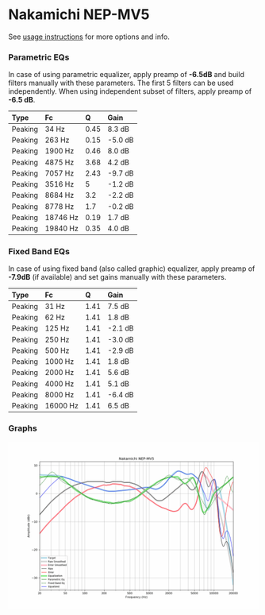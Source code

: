 # Nakamichi NEP-MV5
See [usage instructions](https://github.com/jaakkopasanen/AutoEq#usage) for more options and info.

### Parametric EQs
In case of using parametric equalizer, apply preamp of **-6.5dB** and build filters manually
with these parameters. The first 5 filters can be used independently.
When using independent subset of filters, apply preamp of **-6.5 dB**.

| Type    | Fc       |    Q | Gain    |
|:--------|:---------|:-----|:--------|
| Peaking | 34 Hz    | 0.45 | 8.3 dB  |
| Peaking | 263 Hz   | 0.15 | -5.0 dB |
| Peaking | 1900 Hz  | 0.46 | 8.0 dB  |
| Peaking | 4875 Hz  | 3.68 | 4.2 dB  |
| Peaking | 7057 Hz  | 2.43 | -9.7 dB |
| Peaking | 3516 Hz  | 5    | -1.2 dB |
| Peaking | 8684 Hz  | 3.2  | -2.2 dB |
| Peaking | 8778 Hz  | 1.7  | -0.2 dB |
| Peaking | 18746 Hz | 0.19 | 1.7 dB  |
| Peaking | 19840 Hz | 0.35 | 4.0 dB  |

### Fixed Band EQs
In case of using fixed band (also called graphic) equalizer, apply preamp of **-7.9dB**
(if available) and set gains manually with these parameters.

| Type    | Fc       |    Q | Gain    |
|:--------|:---------|:-----|:--------|
| Peaking | 31 Hz    | 1.41 | 7.5 dB  |
| Peaking | 62 Hz    | 1.41 | 1.8 dB  |
| Peaking | 125 Hz   | 1.41 | -2.1 dB |
| Peaking | 250 Hz   | 1.41 | -3.0 dB |
| Peaking | 500 Hz   | 1.41 | -2.9 dB |
| Peaking | 1000 Hz  | 1.41 | 1.8 dB  |
| Peaking | 2000 Hz  | 1.41 | 5.6 dB  |
| Peaking | 4000 Hz  | 1.41 | 5.1 dB  |
| Peaking | 8000 Hz  | 1.41 | -6.4 dB |
| Peaking | 16000 Hz | 1.41 | 6.5 dB  |

### Graphs
![](./Nakamichi%20NEP-MV5.png)